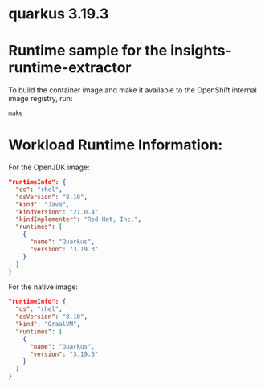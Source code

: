 # quarkus 3.19.3

# Runtime sample for the insights-runtime-extractor

To build the container image and make it available to the OpenShift internal image
registry, run:

```shell script
make
```

# Workload Runtime Information:

For the OpenJDK image:

```json
"runtimeInfo": {
  "os": "rhel",
  "osVersion": "8.10",
  "kind": "Java",
  "kindVersion": "21.0.4",
  "kindImplementer": "Red Hat, Inc.",
  "runtimes": [ 
    {
      "name": "Quarkus",
      "version": "3.19.3"
    }
  ]
}
```

For the native image:

```json
"runtimeInfo": {
  "os": "rhel",
  "osVersion": "8.10",
  "kind": "GraalVM",
  "runtimes": [ 
    {
      "name": "Quarkus",
      "version": "3.19.3"
    }
  ]
}
```